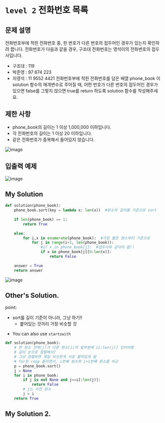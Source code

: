 # `level 2` 전화번호 목록

## 문제 설명

전화번호부에 적힌 전화번호 중, 한 번호가 다른 번호의 접두어인 경우가 있는지 확인하려 합니다.
전화번호가 다음과 같을 경우, 구조대 전화번호는 영석이의 전화번호의 접두사입니다.

- 구조대 : 119
- 박준영 : 97 674 223
- 지영석 : 11 9552 4421
전화번호부에 적힌 전화번호를 담은 배열 phone_book 이 solution 함수의 매개변수로 주어질 때, 어떤 번호가 다른 번호의 접두어인 경우가 있으면 false를 그렇지 않으면 true를 return 하도록 solution 함수를 작성해주세요.

## 제한 사항
- phone_book의 길이는 1 이상 1,000,000 이하입니다.
- 각 전화번호의 길이는 1 이상 20 이하입니다.
- 같은 전화번호가 중복해서 들어있지 않습니다.

![image](https://user-images.githubusercontent.com/122213470/229417784-9edf25cf-e350-4742-9510-42145b4cfe71.png)

## 입출력 예제
![image](https://github.com/ultimate-mj/Coding-test-practice/assets/122213470/6193184e-b869-4c52-b9d5-8c3106d489d4)

## My Solution

```python
def solution(phone_book):
    phone_book.sort(key = lambda x: len(x))  #원소의 길이를 기준으로 sort
    
    if len(phone_book) == 1:
        return True
    
    else:
        for i,x in enumerate(phone_book):  #가장 짧은 원소부터 기준으로
            for j in range(i+1, len(phone_book)):
                #if x in phone_book[j]:  #접두사와 같아야 함!!
                if x in phone_book[j][0:len(x)]:
                    return False
                
    answer = True
    return answer
```

![image](https://user-images.githubusercontent.com/122213470/229417830-ac17e948-9c90-4223-82cc-dbee6be55c2f.png)


## Other's Solution.

point:
- sort를 길이 기준이 아니라, 그냥 하기!!
  - 붙어있는 것끼리 가장 비슷할 것
+ You can also use `startswith`

```python
def solution(phone_book):
    # 한 원소 전체(j)가 다른 원소(i)의 앞부분에 i[:len(j)] 있어야함
    # 길이 순으로 정렬해서? 
    # 그냥 정렬하면 제일 비슷한게 서로 붙어있게 됨
    # for문 roop 돌리면서, i번째 원소와 i+1번째 원소를 비교
    p = phone_book.sort()
    j = None
    for i in phone_book:
        if j is not None and j==i[:len(j)]:
            return False
        # j는 이전 원소
        j = i
    return True
```

## My Solution 2.





